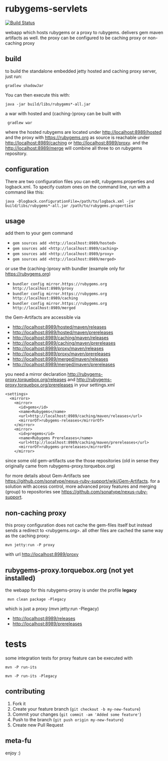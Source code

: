 rubygems-servlets
=================

[![Build Status](https://secure.travis-ci.org/torquebox/rubygems-servlets.png)](http://travis-ci.org/torquebox/rubygems-servlets)

webapp which hosts rubygems or a proxy to rubygems. delivers gem maven artifacts as well. the proxy can be configured to be caching proxy or non-caching proxy

build
--
to build the standalone embedded jetty hosted and caching proxy server, just run:

    gradlew shadowJar

You can then execute this with:

    java -jar build/libs/rubygems*-all.jar

a war with hosted and (caching-)proxy can be built with

     gradlew war

where the hosted rubygems are located under <http://localhost:8989/hosted> and the proxy with <https://rubygems.org> as source is reachable under <http://localhost:8989/caching> or <http://localhost:8989/proxy>. and the  <http://localhost:8989/merge> will combine all three to on rubygems repository.

configuration
--
There are two configuration files you can edit, rubygems.properties and logback.xml. To specify custom ones on the command line,
run with a command like this:

    java -Dlogback.configurationFile=/path/to/logback.xml -jar build/libs/rubygems*-all.jar /path/to/rubygems.properties

usage
--
add them to your gem command

* ```gem sources add <http://localhost:8989/hosted>```
* ```gem sources add <http://localhost:8989/caching>```
* ```gem sources add <http://localhost:8989/proxy>```
* ```gem sources add <http://localhost:8989/merged>```

or use the (caching-)proxy with bundler (example only for https://rubygems.org)

* ```bundler config mirror.https://rubygems.org http://localhost:8989/proxy```
* ```bundler config mirror.https://rubygems.org http://localhost:8989/caching```
* ```bundler config mirror.https://rubygems.org http://localhost:8989/merged```

the Gem-Artifacts are accessible via

*  <http://localhost:8989/hosted/maven/releases>
*  <http://localhost:8989/hosted/maven/prereleases>
*  <http://localhost:8989/caching/maven/releases>
*  <http://localhost:8989/caching/maven/prereleases>
*  <http://localhost:8989/proxy/maven/releases>
*  <http://localhost:8989/proxy/maven/prereleases>
*  <http://localhost:8989/merged/maven/releases>
*  <http://localhost:8989/merged/maven/prereleases>

you need a mirror declaration <http://rubygems-proxy.torquebox.org/releases> and <http://rubygems-proxy.torquebox.org/prereleases> in your settings.xml

    <settings>
      <mirrors>
        <mirror>
          <id>gems</id>
          <name>Rubygems</name>
          <url>http://localhost:8989/caching/maven/releases</url>
          <mirrorOf>rubygems-releases</mirrorOf>
        </mirror>
        <mirror>
          <id>pregems</id>
          <name>Rubygems Prereleases</name>
          <url>http://localhost:8989/caching/maven/prereleases</url>
          <mirrorOf>rubygems-prereleases</mirrorOf>
        </mirror>

since some old gem-artifacts use the those repositories (old in sense they originally came from rubygems-proxy.torquebox.org)

for more details about Gem-Artifacts see <https://github.com/sonatype/nexus-ruby-support/wiki/Gem-Artifacts>. for a solution with access control, more advanced proxy features and merging (group) to repositories see <https://github.com/sonatype/nexus-ruby-support>.

non-caching proxy
---

this proxy configuration does not cache the gem-files itself but instead sends a redirect to <rubygems.org>. all other files are cached the same way as the caching proxy:

    mvn jetty:run -P proxy

with url <http://localhost:8989/proxy>

rubygems-proxy.torquebox.org (not yet installed)
--

the webapp for this rubygems-proxy is under the profile **legacy**

     mvn clean package -Plegacy

which is just a proxy (mvn jetty:run -Plegacy)

*  <http://localhost:8989/releases>
*  <http://localhost:8989/prereleases>


tests
====

some integration tests for proxy feature can be executed with

    mvn -P run-its
	
    mvn -P run-its -Plegacy

contributing
------------

1. Fork it
2. Create your feature branch (`git checkout -b my-new-feature`)
3. Commit your changes (`git commit -am 'Added some feature'`)
4. Push to the branch (`git push origin my-new-feature`)
5. Create new Pull Request

meta-fu
-------

enjoy :) 
